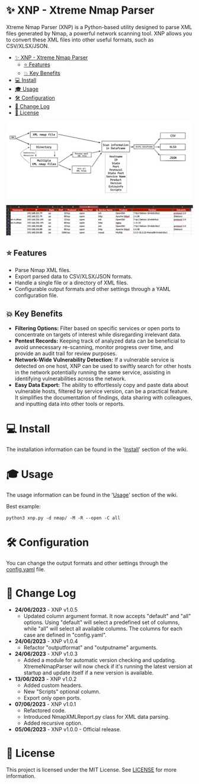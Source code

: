 # ✨ XNP - Xtreme Nmap Parser
Xtreme Nmap Parser (XNP) is a Python-based utility designed to parse XML files generated by Nmap, a powerful network scanning tool. XNP allows you to convert these XML files into other useful formats, such as CSV/XLSX/JSON.

<!-- TOC -->
* [✨ XNP - Xtreme Nmap Parser](#-xnp---xtreme-nmap-parser)
  * [⭐ Features](#-features)
  * [💥 Key Benefits](#-key-benefits)
* [💻 Install](#-install)
* [🎓 Usage](#-usage)
* [🛠️ Configuration](#-configuration)
* [💬 Change Log](#-change-log)
* [📜 License](#-license)
<!-- TOC -->

![xnp_scheme.png](resources%2Fimages%2Fxnp_scheme.png)

![excel_example.png](resources%2Fimages%2Fexcel_example_1.png)

## ⭐ Features
- Parse Nmap XML files.
- Export parsed data to CSV/XLSX/JSON formats.
- Handle a single file or a directory of XML files.
- Configurable output formats and other settings through a YAML configuration file.

## 💥 Key Benefits

- **Filtering Options:** Filter based on specific services or open ports to concentrate on targets of interest while disregarding irrelevant data.
- **Pentest Records:** Keeping track of analyzed data can be beneficial to avoid unnecessary re-scanning, monitor progress over time, and provide an audit trail for review purposes.
- **Network-Wide Vulnerability Detection:** If a vulnerable service is detected on one host, XNP can be used to swiftly search for other hosts in the network potentially running the same service, assisting in identifying vulnerabilities across the network.
- **Easy Data Export:** The ability to effortlessly copy and paste data about vulnerable hosts, filtered by service version, can be a practical feature. It simplifies the documentation of findings, data sharing with colleagues, and inputting data into other tools or reports.

# 💻 Install

The installation information can be found in the '[Install](https://github.com/xtormin/XtremeNmapParser/wiki/%5BEN%5D-Wiki#install)' section of the wiki.

# 🎓 Usage

The usage information can be found in the '[Usage](https://github.com/xtormin/XtremeNmapParser/wiki/%5BEN%5D-Wiki#usage)' section of the wiki.

Best example:

```
python3 xnp.py -d nmap/ -M -R --open -C all
```

# 🛠️ Configuration

You can change the output formats and other settings through the [config.yaml](config%2Fconfig.yaml)  file.

# 💬 Change Log
- **24/06/2023** - XNP v1.0.5
  - Updated column argument format. It now accepts "default" and "all" options. Using "default" will select a predefined set of columns, while "all" will select all available columns. The columns for each case are defined in "config.yaml".
- **24/06/2023** - XNP v1.0.4
  - Refactor "outputformat" and "outputname" arguments.
- **24/06/2023** - XNP v1.0.3
  - Added a module for automatic version checking and updating. XtremeNmapParser will now check if it's running the latest version at startup and update itself if a new version is available.
- **13/06/2023** - XNP v1.0.2
  - Added custom headers.
  - New "Scripts" optional column.
  - Export only open ports.
- **07/06/2023** - XNP v1.0.1
  - Refactored code.
  - Introduced NmapXMLReport.py class for XML data parsing.
  - Added recursive option.
- **05/06/2023** - XNP v1.0.0 - Official release.

# 📜 License

This project is licensed under the MIT License. See [LICENSE](LICENSE) for more information.